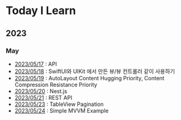 # Today I Learn

## 2023
### May
* [2023/05/17](./20230517.md) : API
* [2023/05/18](./20230518.md) : SwiftUI와 UIKit 에서 만든 뷰/뷰 컨트롤러 같이 사용하기
* [2023/05/19](./20230519.md) : AutoLayout Content Hugging Priority, Content Compression Resistance Priority
* [2023/05/20](./20230520.md) : Nest.js
* [2023/05/21](./20230521.md) : REST API
* [2023/05/23](./20230523.md) : TableView Pagination
* [2023/05/24](./20230524.md) : Simple MVVM Example
